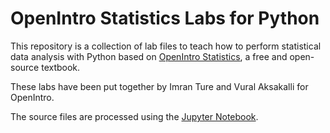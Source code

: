 OpenIntro Statistics Labs for Python
==============

This repository is a collection of lab files to teach how to perform statistical data analysis with Python based on [OpenIntro Statistics](https://www.openintro.org/book/os/), a free and open-source textbook. 

These labs have been put together by Imran Ture and Vural Aksakalli for OpenIntro.

The source files are processed using the [Jupyter Notebook](https://jupyter.org/).
